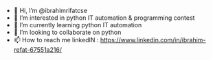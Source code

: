 - 👋 Hi, I’m @ibrahimrifatcse
- 👀 I’m interested in python IT automation & programming contest 
- 🌱 I’m currently learning python IT automation
- 💞️ I’m looking to collaborate on python 
- 📫 How to reach me linkedIN : https://www.linkedin.com/in/ibrahim-refat-67551a216/

<!---
ibrahimrifatcse/ibrahimrifatcse is a ✨ special ✨ repository because its `README.md` (this file) appears on your GitHub profile.
You can click the Preview link to take a look at your changes.
--->
